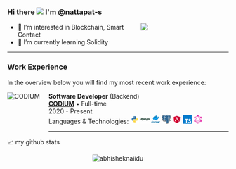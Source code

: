 ### Hi there <img src="https://media.giphy.com/media/hvRJCLFzcasrR4ia7z/giphy.gif" width="25px"> I'm @nattapat-s
<img align='right' src='https://user-images.githubusercontent.com/5713670/87202985-820dcb80-c2b6-11ea-9f56-7ec461c497c3.gif' width='200'>

- 👀 I’m interested in Blockchain, Smart Contact
- 🌱 I’m currently learning Solidity

---

### Work Experience
In the overview below you will find my most recent work experience:

[<img align="left" height="94px" width="94px" alt="CODIUM" src="https://user-images.githubusercontent.com/46515647/118998401-a0068b00-b9b3-11eb-84e2-a8f075365729.png"/>](https://www.codium.co/)

**Software Developer** (Backend)\
[**CODIUM**](https://www.codium.co/) • Full-time \
2020 - Present \
Languages & Technologies:
<code><img height="20" src="https://raw.githubusercontent.com/github/explore/80688e429a7d4ef2fca1e82350fe8e3517d3494d/topics/python/python.png"></code>
<code><img height="20" src="https://raw.githubusercontent.com/github/explore/80688e429a7d4ef2fca1e82350fe8e3517d3494d/topics/django/django.png"></code>
<code><img height="20" src="https://raw.githubusercontent.com/github/explore/80688e429a7d4ef2fca1e82350fe8e3517d3494d/topics/docker/docker.png"></code>
<code><img height="20" src="https://raw.githubusercontent.com/github/explore/80688e429a7d4ef2fca1e82350fe8e3517d3494d/topics/postgresql/postgresql.png"></code>
<code><img height="20" src="https://raw.githubusercontent.com/github/explore/80688e429a7d4ef2fca1e82350fe8e3517d3494d/topics/angular/angular.png"></code>
<code><img height="20" src="https://raw.githubusercontent.com/github/explore/80688e429a7d4ef2fca1e82350fe8e3517d3494d/topics/typescript/typescript.png"></code>
<code><img height="20" src="https://raw.githubusercontent.com/github/explore/5c058a388828bb5fde0bcafd4bc867b5bb3f26f3/topics/graphql/graphql.png"></code>

---

📈 my github stats

<p align="center"> <img src="https://github-readme-stats.vercel.app/api?username=nattapat-s&show_icons=true&theme=dracula" alt="abhisheknaiidu" />

<!--
- 💞️ I’m looking to collaborate on ...
- 📫 How to reach me ...
-->

<!---
nattapat-s/nattapat-s is a ✨ special ✨ repository because its `README.md` (this file) appears on your GitHub profile.
You can click the Preview link to take a look at your changes.
--->
